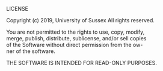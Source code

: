 LICENSE

Copyright (c) 2019, University of Sussex
All rights reserved.

You are not permitted to the rights to use, copy, modify, <br>
merge, publish, distribute, sublicense, and/or sell copies <br>
of the Software without direct permission from the ow-<br>
ner of the software.

THE SOFTWARE IS INTENDED FOR READ-ONLY PURPOSES.
